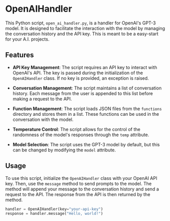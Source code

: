 # OpenAIHandler

This Python script, `open_ai_handler.py`, is a handler for OpenAI's GPT-3 model. It is designed to facilitate the interaction with the model by managing the conversation history and the API key. This is meant to be a easy-start for your A.I. projects.

## Features

- **API Key Management**: The script requires an API key to interact with OpenAI's API. The key is passed during the initialization of the `OpenAIHandler` class. If no key is provided, an exception is raised.

- **Conversation Management**: The script maintains a list of conversation history. Each message from the user is appended to this list before making a request to the API.

- **Function Management**: The script loads JSON files from the `functions` directory and stores them in a list. These functions can be used in the conversation with the model.

- **Temperature Control**: The script allows for the control of the randomness of the model's responses through the `temp` attribute.

- **Model Selection**: The script uses the GPT-3 model by default, but this can be changed by modifying the `model` attribute.

## Usage

To use this script, initialize the `OpenAIHandler` class with your OpenAI API key. Then, use the `message` method to send prompts to the model. The method will append your message to the conversation history and send a request to the API. The response from the API is then returned by the method.

```python
handler = OpenAIHandler(key="your-api-key")
response = handler.message("Hello, world!")
